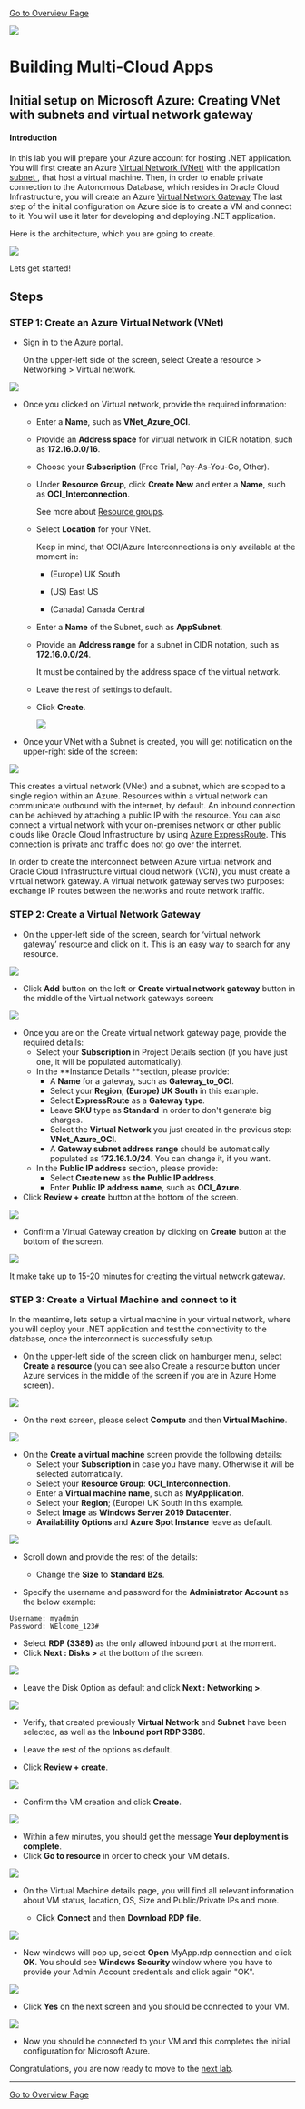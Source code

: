 [Go to Overview Page](README.md)

![](../../common/images/customer.logo2.png)

# Building Multi-Cloud Apps

## Initial setup on Microsoft Azure: Creating VNet with subnets and virtual network gateway


#### **Introduction**

In this lab you will prepare your Azure account for hosting .NET application. You will first create an Azure [Virtual Network (VNet)](https://docs.microsoft.com/en-us/azure/virtual-network/virtual-networks-overview) with the application [subnet ](https://docs.microsoft.com/en-us/azure/virtual-network/virtual-network-manage-subnet), that host a virtual machine. Then, in order to enable private connection to the Autonomous Database, which resides in Oracle Cloud Infrastructure, you will create an Azure [Virtual Network Gateway](https://docs.microsoft.com/en-us/azure/expressroute/expressroute-about-virtual-network-gateways) The last step of the initial configuration on Azure side is to create a VM and connect to it. You will use it later for developing and deploying .NET application.

Here is the architecture, which you are going to create.

![](./images/100/AzurePrereq.PNG)

Lets get started!

## Steps

### **STEP 1: Create an Azure Virtual Network (VNet)**

- Sign in to the [Azure portal](https://portal.azure.com/). 

  On the upper-left side of the screen, select Create a resource >  Networking > Virtual network.

![](./images/100/CreateResource.png)

- Once you clicked on Virtual network, provide the required information:

  -  Enter a **Name**, such as **VNet_Azure_OCI**.

  -  Provide an **Address space** for virtual network in CIDR notation, such as **172.16.0.0/16**.

  -  Choose your **Subscription** (Free Trial, Pay-As-You-Go, Other).

  - Under **Resource Group**, click **Create New** and enter a **Name**, such as **OCI_Interconnection**. 

    See more about [Resource groups](https://docs.microsoft.com/en-us/azure/azure-resource-manager/management/overview#resource-groups).

  - Select **Location** for your VNet. 

     Keep in mind, that OCI/Azure Interconnections is only available at the moment in:

     - (Europe) UK South

     - (US) East US

     - (Canada) Canada Central

  -  Enter a **Name** of the Subnet, such as **AppSubnet**.

  - Provide an **Address range** for a subnet in CIDR notation, such as **172.16.0.0/24**.

    It must be contained by the address space of the virtual network.
  
  -  Leave the rest of settings to default.
  
  -  Click **Create**.
  
     ![](./images/100/CreateVNet.PNG)

- Once your VNet with a Subnet is created, you will get notification on the upper-right side of the screen:

![](./images/100/VNetCreatedNotification.PNG)

This creates a virtual network (VNet) and a subnet, which are scoped to a single region within an Azure. Resources within a virtual network can communicate outbound with the internet, by default. An inbound connection can be achieved by attaching a public IP with the resource. You can also connect a virtual network with your on-premises network or other public clouds like Oracle Cloud Infrastructure by using [Azure ExpressRoute](https://docs.microsoft.com/en-us/azure/vpn-gateway/vpn-gateway-about-vpngateways?toc=%2fazure%2fvirtual-network%2ftoc.json#ExpressRoute). This connection is private and traffic does not go over the internet.

In order to create the interconnect between Azure virtual network and Oracle Cloud Infrastructure virtual cloud network (VCN), you must create a virtual network gateway. A virtual network gateway serves two  purposes: exchange IP routes between the networks and route network traffic.

### **STEP 2: Create a Virtual Network Gateway**

- On the upper-left side of the screen, search for ‘virtual network gateway’ resource and click on it. This is an easy way to search for any resource.

![](./images/100/SearchForVirtualNetworkGateway.PNG)

-  Click **Add** button on the left or **Create virtual network gateway** button in the middle of the Virtual network gateways screen:

![](./images/100/AddVirtualNetworkGateway.PNG)

- Once you are on the Create virtual network gateway page, provide the required details:
  - Select your **Subscription** in Project Details section (if you have just one, it will be populated automatically).
  - In the **Instance Details **section, please provide:
    - A **Name** for a gateway, such as **Gateway_to_OCI**.
    - Select your **Region**, **(Europe) UK South** in this example.
    - Select **ExpressRoute** as a **Gateway type**.
    - Leave **SKU** type as **Standard** in order to don't generate big charges.
    - Select the **Virtual Network** you just created in the previous step: **VNet_Azure_OCI**.
    - A **Gateway subnet address range** should be automatically populated as **172.16.1.0/24**.       You can change it, if you want.
  - In the **Public IP address** section, please provide:
    - Select **Create new** as **the Public IP address**.
    - Enter **Public IP address name**, such as **OCI_Azure.**
- Click **Review + create** button at the bottom of the screen.

![](./images/100/CreateVirtualNetworkGateway.PNG)

- Confirm a Virtual Gateway creation by clicking on **Create** button at the bottom of the screen.

![](./images/100/VirtaulGatewayCreateConfirmation.PNG)

It make take up to 15-20 minutes for creating the virtual network gateway. 

### STEP 3: Create a Virtual Machine and connect to it

In the meantime, lets setup a virtual machine in your virtual network, where you will deploy your .NET application and test the connectivity to the database, once the interconnect is successfully setup.

- On the upper-left side of the screen click on hamburger menu, select **Create a resource** (you can see also Create a resource button under Azure services in the middle of the screen if you are in Azure Home screen).

![](./images/100/VMCreation1.PNG)

- On the next screen, please select **Compute** and then **Virtual Machine**.

![](./images/100/VMCreation2.PNG)

- On the **Create a virtual machine** screen provide the following details:
  - Select your **Subscription** in case you have many. Otherwise it will be selected automatically.
  - Select your **Resource Group**: **OCI_Interconnection**.
  - Enter a **Virtual machine name**, such as **MyApplication**.
  - Select your **Region**; (Europe) UK South in this example.
  - Select **Image** as **Windows Server 2019 Datacenter**.
  - **Availability Options** and **Azure Spot Instance** leave as default.

![](./images/100/VMCreation3.PNG)

- Scroll down and provide the rest of the details:

  - Change the **Size** to **Standard B2s**.
  
- Specify the username and password for the **Administrator Account** as the below example: 
  
```
Username: myadmin
Password: WElcome_123#
```

  - Select **RDP (3389)** as the only allowed inbound port at the moment.
  - Click **Next : Disks >** at the bottom of the screen.

![](./images/100/VMCreation4.PNG)

- Leave the Disk Option as default and click **Next : Networking >**.

![](./images/100/VMCreation5.PNG)

- Verify, that created previously **Virtual Network** and **Subnet** have been selected, as well as the **Inbound port RDP 3389**.

- Leave the rest of the options as default.

- Click **Review + create**. 

![](./images/100/VMCreation6.PNG)

- Confirm the VM creation and click **Create**.

![](./images/100/VMCreation7.PNG)

- Within a few minutes, you should get the message **Your deployment is complete**.
- Click **Go to resource** in order to check your VM details. 

![](./images/100/VMcreated.PNG)

- On the Virtual Machine details page, you will find all relevant information about VM status, location, OS, Size and Public/Private IPs and more.

  - Click **Connect** and then **Download RDP file**.

![](./images/100/RDPconnection.PNG)

- New windows will pop up, select **Open** MyApp.rdp connection and click **OK**. You should see **Windows Security** window where you have to provide your Admin Account credentials and click again "OK".

![](./images/100/RDPcredentials.PNG)

  - Click **Yes** on the next screen and you should be connected to your VM.

![](./images/100/RDPconnected.PNG)

- Now you should be connected to your VM and this completes the initial configuration for Microsoft Azure.

Congratulations, you are now ready to move to the [next lab](LabGuide200CreateVCNandGateways.md).

------

[Go to Overview Page](README.md)

